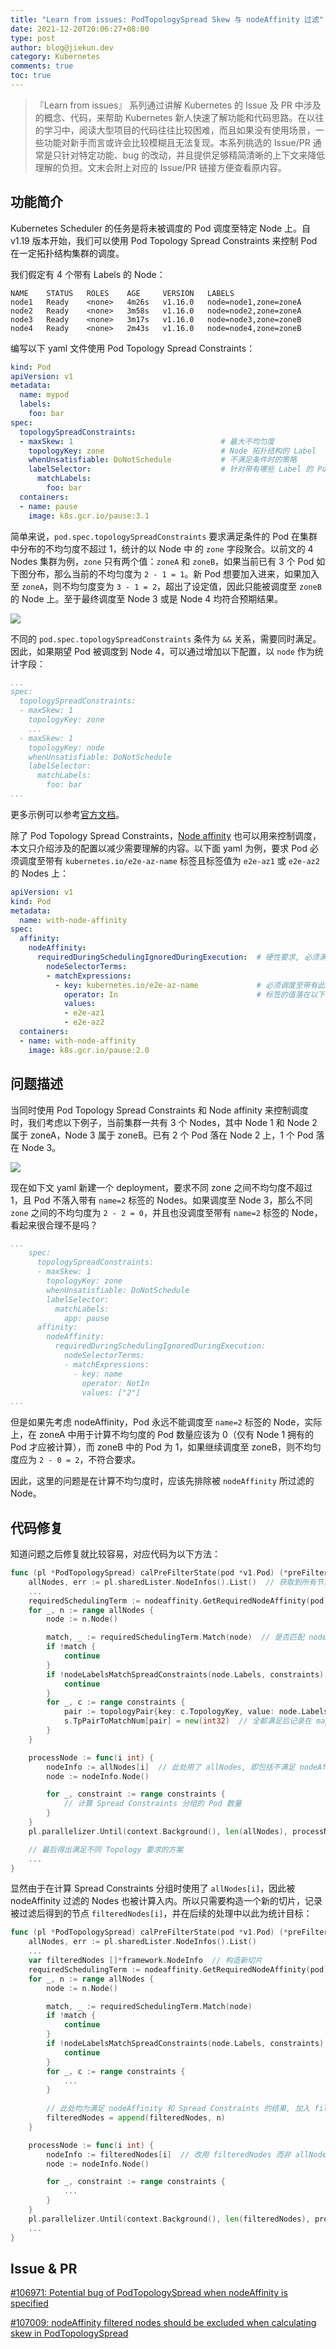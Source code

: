 ```yaml
---
title: "Learn from issues: PodTopologySpread Skew 与 nodeAffinity 过滤"
date: 2021-12-20T20:06:27+08:00
type: post
author: blog@jiekun.dev
category: Kubernetes
comments: true
toc: true
---
```


> 『Learn from issues』 系列通过讲解 Kubernetes 的 Issue 及 PR 中涉及的概念、代码，来帮助 Kubernetes 新人快速了解功能和代码思路。在以往的学习中，阅读大型项目的代码往往比较困难，而且如果没有使用场景，一些功能对新手而言或许会比较模糊且无法复现。本系列挑选的 Issue/PR 通常是只针对特定功能、bug 的改动，并且提供足够精简清晰的上下文来降低理解的负担。文末会附上对应的 Issue/PR 链接方便查看原内容。

## 功能简介
Kubernetes Scheduler 的任务是将未被调度的 Pod 调度至特定 Node 上。自 v1.19 版本开始，我们可以使用 Pod Topology Spread Constraints 来控制 Pod 在一定拓扑结构集群的调度。

我们假定有 4 个带有 Labels 的 Node：
```
NAME    STATUS   ROLES    AGE     VERSION   LABELS
node1   Ready    <none>   4m26s   v1.16.0   node=node1,zone=zoneA
node2   Ready    <none>   3m58s   v1.16.0   node=node2,zone=zoneA
node3   Ready    <none>   3m17s   v1.16.0   node=node3,zone=zoneB
node4   Ready    <none>   2m43s   v1.16.0   node=node4,zone=zoneB
```

编写以下 yaml 文件使用 Pod Topology Spread Constraints：
```yaml
kind: Pod
apiVersion: v1
metadata:
  name: mypod
  labels:
    foo: bar
spec:
  topologySpreadConstraints:
  - maxSkew: 1                                 # 最大不均匀度
    topologyKey: zone                          # Node 拓扑结构的 Label
    whenUnsatisfiable: DoNotSchedule           # 不满足条件时的策略
    labelSelector:                             # 针对带有哪些 Label 的 Pods 生效
      matchLabels:
        foo: bar
  containers:
  - name: pause
    image: k8s.gcr.io/pause:3.1
```

简单来说，`pod.spec.topologySpreadConstraints` 要求满足条件的 Pod 在集群中分布的不均匀度不超过 1，统计的以 Node 中 的 `zone` 字段聚合。以前文的 4 Nodes 集群为例，`zone` 只有两个值：`zoneA` 和 `zoneB`，如果当前已有 3 个 Pod 如下图分布，那么当前的不均匀度为 `2 - 1 = 1`。新 Pod 想要加入进来，如果加入至 `zoneA`，则不均匀度变为 `3 - 1 = 2`，超出了设定值，因此只能被调度至 `zoneB` 的 Node 上。至于最终调度至 Node 3 或是 Node 4 均符合预期结果。

![](../202112-exclude-filtered-nodes/topology_spread_constraint.png)

不同的 `pod.spec.topologySpreadConstraints` 条件为 `&&` 关系，需要同时满足。因此，如果期望 Pod 被调度到 Node 4，可以通过增加以下配置，以 `node` 作为统计字段：
```yaml
...
spec:
  topologySpreadConstraints:
  - maxSkew: 1
    topologyKey: zone
    ...
  - maxSkew: 1
    topologyKey: node
    whenUnsatisfiable: DoNotSchedule
    labelSelector:
      matchLabels:
        foo: bar
...
```

更多示例可以参考[官方文档](https://kubernetes.io/docs/concepts/workloads/pods/pod-topology-spread-constraints/)。

除了 Pod Topology Spread Constraints，[Node affinity](https://kubernetes.io/docs/concepts/scheduling-eviction/assign-pod-node/#affinity-and-anti-affinity) 也可以用来控制调度，本文只介绍涉及的配置以减少需要理解的内容。以下面 yaml 为例，要求 Pod 必须调度至带有 `kubernetes.io/e2e-az-name` 标签且标签值为 `e2e-az1` 或 `e2e-az2` 的 Nodes 上：

```yaml
apiVersion: v1
kind: Pod
metadata:
  name: with-node-affinity
spec:
  affinity:
    nodeAffinity:
      requiredDuringSchedulingIgnoredDuringExecution:  # 硬性要求, 必须满足
        nodeSelectorTerms:
        - matchExpressions:
          - key: kubernetes.io/e2e-az-name             # 必须调度至带有此标签的 Nodes
            operator: In                               # 标签的值落在以下范围内
            values:
            - e2e-az1
            - e2e-az2
  containers:
  - name: with-node-affinity
    image: k8s.gcr.io/pause:2.0
```

## 问题描述

当同时使用 Pod Topology Spread Constraints 和 Node affinity 来控制调度时，我们考虑以下例子，当前集群一共有 3 个 Nodes，其中 Node 1 和 Node 2 属于 zoneA，Node 3 属于 zoneB。已有 2 个 Pod 落在 Node 2 上，1 个 Pod 落在 Node 3。

![](../202112-exclude-filtered-nodes/filter_bug_example.png)

现在如下文 yaml 新建一个 deployment，要求不同 zone 之间不均匀度不超过 1，且 Pod 不落入带有 `name=2` 标签的 Nodes。如果调度至 Node 3，那么不同 `zone` 之间的不均匀度为 `2 - 2 = 0`，并且也没调度至带有 `name=2` 标签的 Node，看起来很合理不是吗？
```yaml
...
    spec:
      topologySpreadConstraints:
      - maxSkew: 1
        topologyKey: zone
        whenUnsatisfiable: DoNotSchedule
        labelSelector:
          matchLabels:
            app: pause
      affinity:
        nodeAffinity:
          requiredDuringSchedulingIgnoredDuringExecution:
            nodeSelectorTerms:
            - matchExpressions:
              - key: name
                operator: NotIn
                values: ["2"]
...
```

但是如果先考虑 nodeAffinity，Pod 永远不能调度至 `name=2` 标签的 Node，实际上，在 zoneA 中用于计算不均匀度的 Pod 数量应该为 0（仅有 Node 1 拥有的 Pod 才应被计算），而 zoneB 中的 Pod 为 1，如果继续调度至 zoneB，则不均匀度应为 `2 - 0 = 2`，不符合要求。

因此，这里的问题是在计算不均匀度时，应该先排除被 `nodeAffinity` 所过滤的 Node。

## 代码修复
知道问题之后修复就比较容易，对应代码为以下方法：
```go
func (pl *PodTopologySpread) calPreFilterState(pod *v1.Pod) (*preFilterState, error) {
	allNodes, err := pl.sharedLister.NodeInfos().List()  // 获取到所有节点
	...
	requiredSchedulingTerm := nodeaffinity.GetRequiredNodeAffinity(pod)
	for _, n := range allNodes {
		node := n.Node()

		match, _ := requiredSchedulingTerm.Match(node)  // 是否匹配 nodeAffinity 要求
		if !match {
			continue
		}
		if !nodeLabelsMatchSpreadConstraints(node.Labels, constraints) {  // 是否匹配 Spread Constraints 要求
			continue
		}
		for _, c := range constraints {
			pair := topologyPair{key: c.TopologyKey, value: node.Labels[c.TopologyKey]}
			s.TpPairToMatchNum[pair] = new(int32)  // 全都满足后记录在 map 中
		}
	}

	processNode := func(i int) {
		nodeInfo := allNodes[i]  // 此处用了 allNodes, 即包括不满足 nodeAffinity 要求的 Nodes
		node := nodeInfo.Node()

		for _, constraint := range constraints {
			// 计算 Spread Constraints 分组的 Pod 数量
		}
	}
	pl.parallelizer.Until(context.Background(), len(allNodes), processNode)

	// 最后得出满足不同 Topology 要求的方案
	...
}
```

显然由于在计算 Spread Constraints 分组时使用了 `allNodes[i]`，因此被 nodeAffinity 过滤的 Nodes 也被计算入内。所以只需要构造一个新的切片，记录被过滤后得到的节点 `filteredNodes[i]`，并在后续的处理中以此为统计目标：

```go
func (pl *PodTopologySpread) calPreFilterState(pod *v1.Pod) (*preFilterState, error) {
	allNodes, err := pl.sharedLister.NodeInfos().List()
	...
	var filteredNodes []*framework.NodeInfo  // 构造新切片
	requiredSchedulingTerm := nodeaffinity.GetRequiredNodeAffinity(pod)
	for _, n := range allNodes {
		node := n.Node()

		match, _ := requiredSchedulingTerm.Match(node)
		if !match {
			continue        
		}
		if !nodeLabelsMatchSpreadConstraints(node.Labels, constraints) {
			continue
		}
		for _, c := range constraints {
			...
		}
		
		// 此处均为满足 nodeAffinity 和 Spread Constraints 的结果, 加入 filteredNodes
		filteredNodes = append(filteredNodes, n)
	}

	processNode := func(i int) {
		nodeInfo := filteredNodes[i]  // 改用 filteredNodes 而非 allNodes
		node := nodeInfo.Node()

		for _, constraint := range constraints {
			...
		}
	}
	pl.parallelizer.Until(context.Background(), len(filteredNodes), processNode)
	...
}
```

## Issue & PR
[#106971: Potential bug of PodTopologySpread when nodeAffinity is specified][1]

[#107009: nodeAffinity filtered nodes should be excluded when calculating skew in PodTopologySpread][2]


 [1]: https://github.com/kubernetes/kubernetes/issues/106971
 [2]: https://github.com/kubernetes/kubernetes/pull/107009